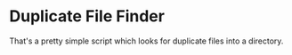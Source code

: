 # Duplicate File Finder

That's a pretty simple script which looks for duplicate files into a directory.
